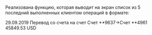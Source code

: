 Реализована функцию, которая выводит на экран список из 5 
последний выполненных клиентом операций в формате:

29.09.2019 Перевод со счета на счет
Счет **9637->Счет **4961
45849.53 USD